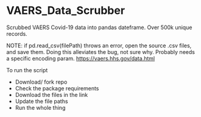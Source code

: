 # VAERS_Data_Scrubber
Scrubbed VAERS Covid-19 data into pandas dateframe. Over 500k unique records. 

NOTE: if pd.read_csv(filePath) throws an error, open the source .csv files, and save them. Doing this alleviates the bug, not sure why. Probably needs a specific encoding param.
https://vaers.hhs.gov/data.html

To run the script
- Download/ fork repo 
- Check the package requirements
- Download the files in the link
- Update the file paths
- Run the whole thing
